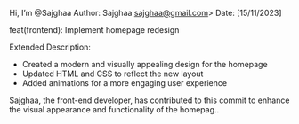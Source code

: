  Hi, I’m @Sajghaa
Author: Sajghaa sajghaa@gmail.com>
Date: [15/11/2023]

feat(frontend): Implement homepage redesign

Extended Description:
- Created a modern and visually appealing design for the homepage
- Updated HTML and CSS to reflect the new layout
- Added animations for a more engaging user experience

Sajghaa, the front-end developer, has contributed to this commit to enhance the visual appearance and functionality of the homepag..


<!---
Sajghaa/Sajghaa is a ✨ special ✨ repository because its `README.md` (this file) appears on your GitHub profile.
You can click the Preview link to take a look at your changes.
--->
